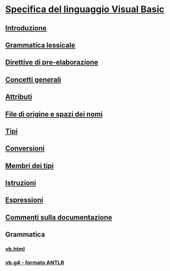 # [Specifica del linguaggio Visual Basic](index.md)
## [Introduzione](../../../../_vblang/spec/introduction.md)
## [Grammatica lessicale](../../../../_vblang/spec/lexical-grammar.md)
## [Direttive di pre-elaborazione](../../../../_vblang/spec/preprocessing-directives.md)
## [Concetti generali](../../../../_vblang/spec/general-concepts.md)
## [Attributi](../../../../_vblang/spec/attributes.md)
## [File di origine e spazi dei nomi](../../../../_vblang/spec/source-files-and-namespaces.md)
## [Tipi](../../../../_vblang/spec/types.md)
## [Conversioni](../../../../_vblang/spec/conversions.md)
## [Membri dei tipi](../../../../_vblang/spec/type-members.md)
## [Istruzioni](../../../../_vblang/spec/statements.md)
## [Espressioni](../../../../_vblang/spec/expressions.md)
## [Commenti sulla documentazione](../../../../_vblang/spec/documentation-comments.md)
## Grammatica
### [vb.html](http://ljw1004.github.io/vbspec/vb.html)
### [vb.g4 - formato ANTLR](http://ljw1004.github.io/vbspec/vb.g4?raw=true)
